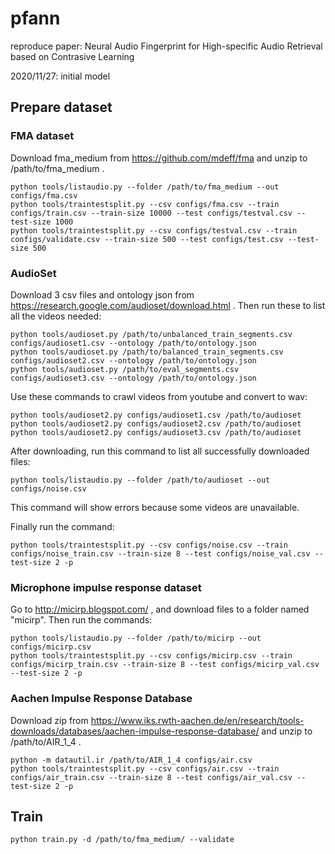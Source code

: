 # pfann
reproduce paper: Neural Audio Fingerprint for High-specific Audio Retrieval based on Contrasive Learning

2020/11/27: initial model

## Prepare dataset

### FMA dataset

Download fma_medium from https://github.com/mdeff/fma and unzip to
/path/to/fma_medium .

```
python tools/listaudio.py --folder /path/to/fma_medium --out configs/fma.csv
python tools/traintestsplit.py --csv configs/fma.csv --train configs/train.csv --train-size 10000 --test configs/testval.csv --test-size 1000
python tools/traintestsplit.py --csv configs/testval.csv --train configs/validate.csv --train-size 500 --test configs/test.csv --test-size 500
```

### AudioSet

Download 3 csv files and ontology json from https://research.google.com/audioset/download.html .
Then run these to list all the videos needed:

```
python tools/audioset.py /path/to/unbalanced_train_segments.csv configs/audioset1.csv --ontology /path/to/ontology.json
python tools/audioset.py /path/to/balanced_train_segments.csv configs/audioset2.csv --ontology /path/to/ontology.json
python tools/audioset.py /path/to/eval_segments.csv configs/audioset3.csv --ontology /path/to/ontology.json
```

Use these commands to crawl videos from youtube and convert to wav:

```
python tools/audioset2.py configs/audioset1.csv /path/to/audioset
python tools/audioset2.py configs/audioset2.csv /path/to/audioset
python tools/audioset2.py configs/audioset3.csv /path/to/audioset
```

After downloading, run this command to list all successfully downloaded files:

```
python tools/listaudio.py --folder /path/to/audioset --out configs/noise.csv
```

This command will show errors because some videos are unavailable.

Finally run the command:

```
python tools/traintestsplit.py --csv configs/noise.csv --train configs/noise_train.csv --train-size 8 --test configs/noise_val.csv --test-size 2 -p
```

### Microphone impulse response dataset

Go to http://micirp.blogspot.com/ , and download files to a folder named
"micirp". Then run the commands:

```
python tools/listaudio.py --folder /path/to/micirp --out configs/micirp.csv
python tools/traintestsplit.py --csv configs/micirp.csv --train configs/micirp_train.csv --train-size 8 --test configs/micirp_val.csv --test-size 2 -p
```

### Aachen Impulse Response Database

Download zip from https://www.iks.rwth-aachen.de/en/research/tools-downloads/databases/aachen-impulse-response-database/
and unzip to /path/to/AIR_1_4 .

```
python -m datautil.ir /path/to/AIR_1_4 configs/air.csv
python tools/traintestsplit.py --csv configs/air.csv --train configs/air_train.csv --train-size 8 --test configs/air_val.csv --test-size 2 -p
```

## Train

```
python train.py -d /path/to/fma_medium/ --validate
```
